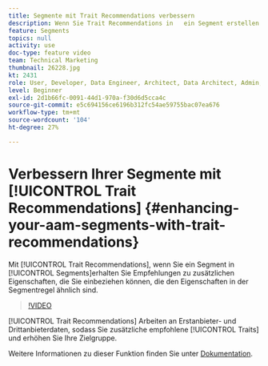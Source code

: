 ```yaml
---
title: Segmente mit Trait Recommendations verbessern
description: Wenn Sie Trait Recommendations in   ein Segment erstellen oder bearbeiten, erhalten Sie Empfehlungen zu zusätzlichen Merkmalen, die Sie einschließen können. Diese sind vergleichbar mit den Merkmalen in der Segmentregel.
feature: Segments
topics: null
activity: use
doc-type: feature video
team: Technical Marketing
thumbnail: 26228.jpg
kt: 2431
role: User, Developer, Data Engineer, Architect, Data Architect, Admin, Leader
level: Beginner
exl-id: 2d1b66fc-0091-44d1-970a-f30d6d5cca4c
source-git-commit: e5c694156ce6196b312fc54ae59755bac07ea676
workflow-type: tm+mt
source-wordcount: '104'
ht-degree: 27%

---
```


# Verbessern Ihrer Segmente mit [!UICONTROL Trait Recommendations] {#enhancing-your-aam-segments-with-trait-recommendations}

Mit [!UICONTROL Trait Recommendations], wenn Sie ein Segment in [!UICONTROL Segments]erhalten Sie Empfehlungen zu zusätzlichen Eigenschaften, die Sie einbeziehen können, die den Eigenschaften in der Segmentregel ähnlich sind.

>[!VIDEO](https://video.tv.adobe.com/v/26228/?quality=12)

[!UICONTROL Trait Recommendations] Arbeiten an Erstanbieter- und Drittanbieterdaten, sodass Sie zusätzliche empfohlene [!UICONTROL Traits] und erhöhen Sie Ihre Zielgruppe.

Weitere Informationen zu dieser Funktion finden Sie unter [Dokumentation](https://experiencecloud.adobe.com/resources/help/en_US/aam/trait-recommendations.html).
